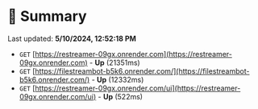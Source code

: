 # 📖 Summary
Last updated: **5/10/2024, 12:52:18 PM**

- `GET` [https://restreamer-09gx.onrender.com](https://restreamer-09gx.onrender.com) - **Up** (21351ms)
- `GET` [https://filestreambot-b5k6.onrender.com/](https://filestreambot-b5k6.onrender.com/) - **Up** (12332ms)
- `GET` [https://restreamer-09gx.onrender.com/ui](https://restreamer-09gx.onrender.com/ui) - **Up** (522ms)
